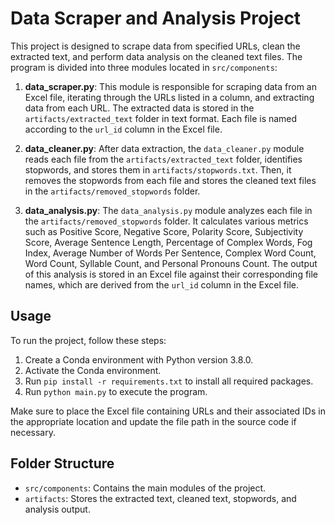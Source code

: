 # Data Scraper and Analysis Project

This project is designed to scrape data from specified URLs, clean the extracted text, and perform data analysis on the cleaned text files. The program is divided into three modules located in `src/components`:

1. **data_scraper.py**: This module is responsible for scraping data from an Excel file, iterating through the URLs listed in a column, and extracting data from each URL. The extracted data is stored in the `artifacts/extracted_text` folder in text format. Each file is named according to the `url_id` column in the Excel file.

2. **data_cleaner.py**: After data extraction, the `data_cleaner.py` module reads each file from the `artifacts/extracted_text` folder, identifies stopwords, and stores them in `artifacts/stopwords.txt`. Then, it removes the stopwords from each file and stores the cleaned text files in the `artifacts/removed_stopwords` folder.

3. **data_analysis.py**: The `data_analysis.py` module analyzes each file in the `artifacts/removed_stopwords` folder. It calculates various metrics such as Positive Score, Negative Score, Polarity Score, Subjectivity Score, Average Sentence Length, Percentage of Complex Words, Fog Index, Average Number of Words Per Sentence, Complex Word Count, Word Count, Syllable Count, and Personal Pronouns Count. The output of this analysis is stored in an Excel file against their corresponding file names, which are derived from the `url_id` column in the Excel file.

## Usage

To run the project, follow these steps:

1. Create a Conda environment with Python version 3.8.0.
2. Activate the Conda environment.
3. Run `pip install -r requirements.txt` to install all required packages.
4. Run `python main.py` to execute the program.

Make sure to place the Excel file containing URLs and their associated IDs in the appropriate location and update the file path in the source code if necessary.

## Folder Structure

- `src/components`: Contains the main modules of the project.
- `artifacts`: Stores the extracted text, cleaned text, stopwords, and analysis output.

